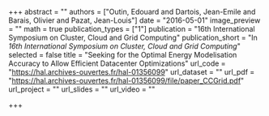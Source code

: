 +++
abstract = ""
authors = ["Outin, Edouard and Dartois, Jean-Emile and Barais, Olivier and Pazat, Jean-Louis"]
date = "2016-05-01"
image_preview = ""
math = true
publication_types = ["1"]
publication = "16th International Symposium on Cluster, Cloud and Grid  Computing"
publication_short = "In *16th International Symposium on Cluster, Cloud and Grid  Computing*"
selected = false
title = "Seeking for the Optimal Energy Modelisation Accuracy to Allow Efficient Datacenter Optimizations"
url_code = "https://hal.archives-ouvertes.fr/hal-01356099"
url_dataset = ""
url_pdf = "https://hal.archives-ouvertes.fr/hal-01356099/file/paper_CCGrid.pdf"
url_project = ""
url_slides = ""
url_video = ""

+++
